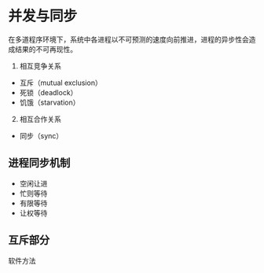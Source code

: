 # 并发与同步

在多道程序环境下，系统中各进程以不可预测的速度向前推进，进程的异步性会造成结果的不可再现性。

1. 相互竞争关系

- 互斥（mutual exclusion）
- 死锁（deadlock）
- 饥饿（starvation）

2. 相互合作关系

- 同步（sync）

## 进程同步机制

- 空闲让进
- 忙则等待
- 有限等待
- 让权等待

## 互斥部分

软件方法
